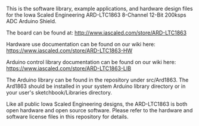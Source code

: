 This is the software library, example applications, and hardware design files for the Iowa Scaled Engineering ARD-LTC1863 8-Channel 12-Bit 200ksps ADC Arduino Shield.

The board can be found at:
http://www.iascaled.com/store/ARD-LTC1863

Hardware use documentation can be found on our wiki here:
https://www.iascaled.com/store/ARD-LTC1863-HW

Arduino control library documentation can be found on our wiki here:
https://www.iascaled.com/store/ARD-LTC1863-LIB

The Arduino library can be found in the repository under src/Ard1863.  The Ard1863 should be installed in your system Arduino library directory or in your user's sketchbook/Libraries directory.

Like all public Iowa Scaled Engineering designs, the ARD-LTC1863 is both open hardware and open source software.  Please refer to the hardware and software license files in this repository for details.
